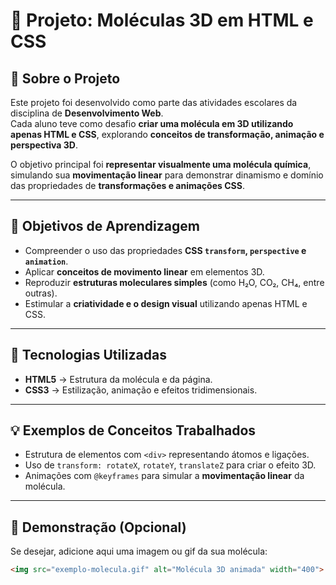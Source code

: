 # 🧪 Projeto: Moléculas 3D em HTML e CSS

## 📘 Sobre o Projeto
Este projeto foi desenvolvido como parte das atividades escolares da disciplina de **Desenvolvimento Web**.  
Cada aluno teve como desafio **criar uma molécula em 3D utilizando apenas HTML e CSS**, explorando **conceitos de transformação, animação e perspectiva 3D**.

O objetivo principal foi **representar visualmente uma molécula química**, simulando sua **movimentação linear** para demonstrar dinamismo e domínio das propriedades de **transformações e animações CSS**.

---

## 🎯 Objetivos de Aprendizagem

- Compreender o uso das propriedades **CSS `transform`, `perspective` e `animation`**.  
- Aplicar **conceitos de movimento linear** em elementos 3D.  
- Reproduzir **estruturas moleculares simples** (como H₂O, CO₂, CH₄, entre outras).  
- Estimular a **criatividade e o design visual** utilizando apenas HTML e CSS.  

---

## 🧬 Tecnologias Utilizadas

- **HTML5** → Estrutura da molécula e da página.  
- **CSS3** → Estilização, animação e efeitos tridimensionais.  

---

## 💡 Exemplos de Conceitos Trabalhados

- Estrutura de elementos com `<div>` representando átomos e ligações.  
- Uso de `transform: rotateX`, `rotateY`, `translateZ` para criar o efeito 3D.  
- Animações com `@keyframes` para simular a **movimentação linear** da molécula.  

---

## 🎥 Demonstração (Opcional)

Se desejar, adicione aqui uma imagem ou gif da sua molécula:

```html
<img src="exemplo-molecula.gif" alt="Molécula 3D animada" width="400">
